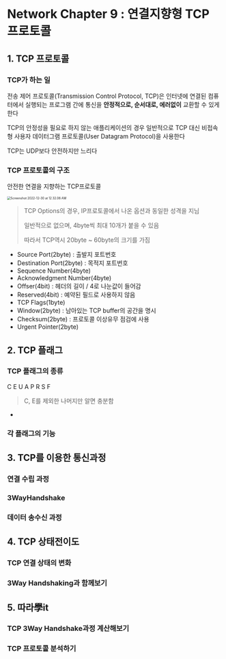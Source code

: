 # Network Chapter 9 : 연결지향형 TCP 프로토콜

## 1. TCP 프로토콜

### TCP가 하는 일

전송 제어 프로토콜(Transmission Control Protocol, TCP)은 인터넷에 연결된 컴퓨터에서 실행되는 프로그램 간에 통신을 **안정적으로, 순서대로, 에러없이** 교환할 수 있게 한다

TCP의 안정성을 필요로 하지 않는 애플리케이션의 경우 일반적으로 TCP 대신 비접속형 사용자 데이터그램 프로토콜(User Datagram Protocol)을 사용한다

TCP는 UDP보다 안전하지만 느리다

### TCP 프로토콜의 구조

안전한 연결을 지향하는 TCP프로토콜

<img src="/Users/yangsiseon/Desktop/TIL/asset/img/Screenshot 2022-12-30 at 12.32.06 AM.png" alt="Screenshot 2022-12-30 at 12.32.06 AM" style="zoom:50%;" />

> TCP Options의 경우, IP프로토콜에서 나온 옵션과 동일한 성격을 지님
>
> 일반적으로 없으며, 4byte씩 최대 10개가 붙을 수 있음
>
> 따라서 TCP역시 20byte ~ 60byte의 크기를 가짐

- Source Port(2byte) : 출발지 포트번호
- Destination Port(2byte) : 목적지 포트번호
- Sequence Number(4byte)
- Acknowledgment Number(4byte)
- Offser(4bit) : 헤더의 길이 / 4로 나눈값이 들어감
- Reserved(4bit) : 예약된 필드로 사용하지 않음
- TCP Flags(1byte)
- Window(2byte) : 남아있는 TCP buffer의 공간을 명시
- Checksum(2byte) : 프로토콜 이상유무 점검에 사용
- Urgent Pointer(2byte) 

## 2. TCP 플래그

### TCP 플래그의 종류

C E U A P R S F

> C, E를 제외한 나머지만 알면 충분함

- 

### 각 플래그의 기능

## 3. TCP를 이용한 통신과정

### 연결 수립 과정

### 3WayHandshake

### 데이터 송수신 과정

## 4. TCP 상태전이도

### TCP 연결 상태의 변화

### 3Way Handshaking과 함께보기

## 5. 따라學it

### TCP 3Way Handshake과정 계산해보기

### TCP 프로토콜 분석하기